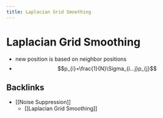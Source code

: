 ```yaml
---
title: Laplacian Grid Smoothing
---
```


# Laplacian Grid Smoothing
- new position is based on neighbor positions
- $$p_{i}=\frac{1}{N}\Sigma_{i…j}p_{j}$$


## Backlinks
* [[Noise Suppression]]
	* [[Laplacian Grid Smoothing]]

